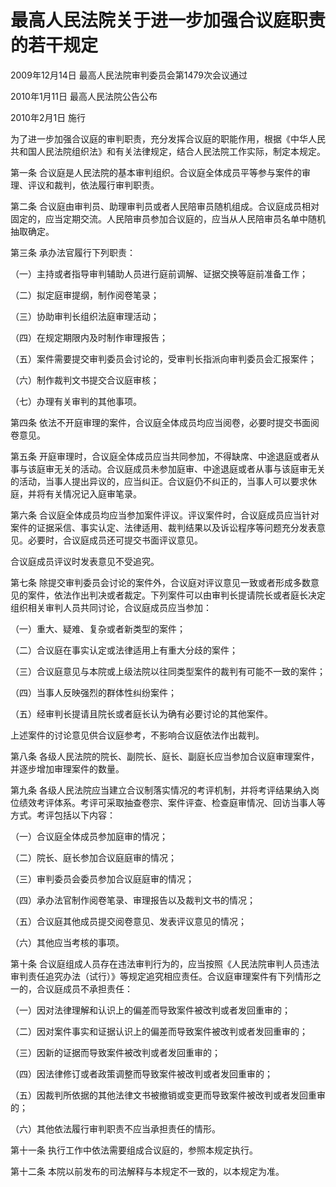 # 最高人民法院关于进一步加强合议庭职责的若干规定

2009年12月14日 最高人民法院审判委员会第1479次会议通过

2010年1月11日 最高人民法院公告公布

2010年2月1日 施行

<!-- INFO END -->

为了进一步加强合议庭的审判职责，充分发挥合议庭的职能作用，根据《中华人民共和国人民法院组织法》和有关法律规定，结合人民法院工作实际，制定本规定。

第一条 合议庭是人民法院的基本审判组织。合议庭全体成员平等参与案件的审理、评议和裁判，依法履行审判职责。

第二条 合议庭由审判员、助理审判员或者人民陪审员随机组成。合议庭成员相对固定的，应当定期交流。人民陪审员参加合议庭的，应当从人民陪审员名单中随机抽取确定。

第三条 承办法官履行下列职责：

（一）主持或者指导审判辅助人员进行庭前调解、证据交换等庭前准备工作；

（二）拟定庭审提纲，制作阅卷笔录；

（三）协助审判长组织法庭审理活动；

（四）在规定期限内及时制作审理报告；

（五）案件需要提交审判委员会讨论的，受审判长指派向审判委员会汇报案件；

（六）制作裁判文书提交合议庭审核；

（七）办理有关审判的其他事项。

第四条 依法不开庭审理的案件，合议庭全体成员均应当阅卷，必要时提交书面阅卷意见。

第五条 开庭审理时，合议庭全体成员应当共同参加，不得缺席、中途退庭或者从事与该庭审无关的活动。合议庭成员未参加庭审、中途退庭或者从事与该庭审无关的活动，当事人提出异议的，应当纠正。合议庭仍不纠正的，当事人可以要求休庭，并将有关情况记入庭审笔录。

第六条 合议庭全体成员均应当参加案件评议。评议案件时，合议庭成员应当针对案件的证据采信、事实认定、法律适用、裁判结果以及诉讼程序等问题充分发表意见。必要时，合议庭成员还可提交书面评议意见。

合议庭成员评议时发表意见不受追究。

第七条 除提交审判委员会讨论的案件外，合议庭对评议意见一致或者形成多数意见的案件，依法作出判决或者裁定。下列案件可以由审判长提请院长或者庭长决定组织相关审判人员共同讨论，合议庭成员应当参加：

（一）重大、疑难、复杂或者新类型的案件；

（二）合议庭在事实认定或法律适用上有重大分歧的案件；

（三）合议庭意见与本院或上级法院以往同类型案件的裁判有可能不一致的案件；

（四）当事人反映强烈的群体性纠纷案件；

（五）经审判长提请且院长或者庭长认为确有必要讨论的其他案件。

上述案件的讨论意见供合议庭参考，不影响合议庭依法作出裁判。

第八条 各级人民法院的院长、副院长、庭长、副庭长应当参加合议庭审理案件，并逐步增加审理案件的数量。

第九条 各级人民法院应当建立合议制落实情况的考评机制，并将考评结果纳入岗位绩效考评体系。考评可采取抽查卷宗、案件评查、检查庭审情况、回访当事人等方式。考评包括以下内容：

（一）合议庭全体成员参加庭审的情况；

（二）院长、庭长参加合议庭庭审的情况；

（三）审判委员会委员参加合议庭庭审的情况；

（四）承办法官制作阅卷笔录、审理报告以及裁判文书的情况；

（五）合议庭其他成员提交阅卷意见、发表评议意见的情况；

（六）其他应当考核的事项。

第十条 合议庭组成人员存在违法审判行为的，应当按照《人民法院审判人员违法审判责任追究办法（试行）》等规定追究相应责任。合议庭审理案件有下列情形之一的，合议庭成员不承担责任：

（一）因对法律理解和认识上的偏差而导致案件被改判或者发回重审的；

（二）因对案件事实和证据认识上的偏差而导致案件被改判或者发回重审的；

（三）因新的证据而导致案件被改判或者发回重审的；

（四）因法律修订或者政策调整而导致案件被改判或者发回重审的；

（五）因裁判所依据的其他法律文书被撤销或变更而导致案件被改判或者发回重审的；

（六）其他依法履行审判职责不应当承担责任的情形。

第十一条 执行工作中依法需要组成合议庭的，参照本规定执行。

第十二条 本院以前发布的司法解释与本规定不一致的，以本规定为准。